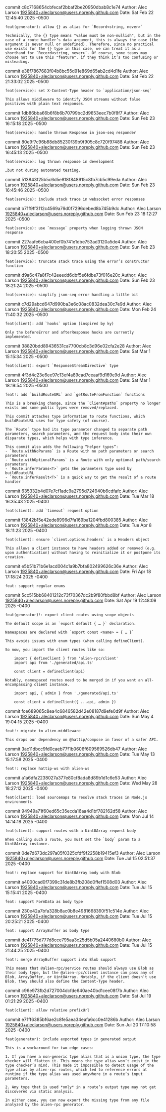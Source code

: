 commit c8c7168654cbfecaf2bbaf2be20950dbab8c1e74
Author: Alec Larson <1925840+aleclarson@users.noreply.github.com>
Date: Sat Feb 22 12:45:40 2025 -0500

    feat(generator): allow {} as alias for `Record<string, never>`

    Technically, the {} type means "value must be non-nullish", but in the case of a route handler’s data argument, this is always the case (the argument is never null or undefined). Therefore, since no practical use exists for the {} type in this case, we can treat it as a shorthand for `Record<string, never>`. Of course, some teams may choose not to use this "feature", if they think it’s too confusing or misleading.

commit e38f7867683f04b8bc55d91e869d65ab2cd4d1fe
Author: Alec Larson <1925840+aleclarson@users.noreply.github.com>
Date: Sat Feb 22 21:33:02 2025 -0500

    feat(service): set X-Content-Type header to `application/json-seq`

    This allows middleware to identify JSON streams without false positives with plain text responses.

commit 1db86bba66b6f8b6b70799bc2d9853eec7b0f8f7
Author: Alec Larson <1925840+aleclarson@users.noreply.github.com>
Date: Sun Feb 23 16:15:18 2025 -0500

    feat(service): handle thrown Response in json-seq responder

commit 80e9f7c96b88db85230f39b9f905c8c720f97488
Author: Alec Larson <1925840+aleclarson@users.noreply.github.com>
Date: Sun Feb 23 16:45:13 2025 -0500

    feat(service): log thrown response in development

    …but not during automated testing.

commit 513843f25b5c6d5e818f848915c8fb7cb5c99eda
Author: Alec Larson <1925840+aleclarson@users.noreply.github.com>
Date: Sun Feb 23 16:45:46 2025 -0500

    feat(service): include stack trace in websocket error responses

commit b71f9ff3112c4569a76d0f7296debed8b745b9dc
Author: Alec Larson <1925840+aleclarson@users.noreply.github.com>
Date: Sun Feb 23 18:12:27 2025 -0500

    feat(service): use `message` property when logging thrown JSON response

commit 227aafe6cba400ef0b741e1dbe753ad3120a5de4
Author: Alec Larson <1925840+aleclarson@users.noreply.github.com>
Date: Sun Feb 23 18:20:55 2025 -0500

    feat(service): truncate stack trace using the error’s constructor function

commit d9a6c47a8f7c42eeedd6dbf5e6fdbe73f016e20c
Author: Alec Larson <1925840+aleclarson@users.noreply.github.com>
Date: Sun Feb 23 18:21:24 2025 -0500

    feat(service): simplify json-seq error handling a little bit

commit c7d29abcd647d990ba3e6c08ac0832dea30c7e9d
Author: Alec Larson <1925840+aleclarson@users.noreply.github.com>
Date: Mon Feb 24 11:40:32 2025 -0500

    feat(client): add `hooks` option (inspired by ky)

    Only the beforeError and afterResponse hooks are currently implemented.

commit 38820bdd89436531ca7700cb8c3d96e02cfa2e28
Author: Alec Larson <1925840+aleclarson@users.noreply.github.com>
Date: Sat Mar 1 15:15:34 2025 -0500

    feat(client): export `ResponseStreamDirective` type

commit 4f3d4c23e6ee97c13ef4a89cad7ceaaf9d169e9d
Author: Alec Larson <1925840+aleclarson@users.noreply.github.com>
Date: Sat Mar 1 18:19:54 2025 -0500

    feat!: add `buildRouteURL` and `getRouteFromFunction` functions

    This is a breaking change, since the `Client#paths` property no longer exists and some public types were removed/replaced.

    This commit attaches type information to route functions, which buildRouteURL uses for type safety (of course).

    The `Route` type had its type parameter changed to separate path parameters, search parameters, and the request body into their own disparate types, which helps with type inference.

    This commit also adds the following “helper types”:
    - `Route.withNoParams` is a Route with no path parameters or search parameters
    - `Route.withOptionalParams` is a Route with only optional path/search parameters
    - `Route.inferParams<T>` gets the parameters type used by buildRouteURL
    - `Route.inferResult<T>` is a quick way to get the result of a route handler

commit 635332b4d07e7cf1adc9a2795d724940b6cdfafc
Author: Alec Larson <1925840+aleclarson@users.noreply.github.com>
Date: Tue Mar 18 16:35:43 2025 -0400

    feat(client): add `timeout` request option

commit f3842b15e42ede8996d7fa169ba1204fbd800385
Author: Alec Larson <1925840+aleclarson@users.noreply.github.com>
Date: Tue Apr 8 18:11:23 2025 -0400

    feat(client): ensure `client.options.headers` is a Headers object

    This allows a client instance to have headers added or removed (e.g. upon authentication) without having to reinitialize it or postpone its creation.

commit e5b51b71b6e1acd004c1a9b7bfa802499626c36e
Author: Alec Larson <1925840+aleclarson@users.noreply.github.com>
Date: Fri Apr 18 17:18:24 2025 -0400

    feat: support regular enums

commit 5cc515bb68401212c73f70367dc2b9f80fbbd8bf
Author: Alec Larson <1925840+aleclarson@users.noreply.github.com>
Date: Sat Apr 19 12:48:09 2025 -0400

    feat(generator)!: export client routes using scope objects

    The default scope is an `export default { … }` declaration.

    Namespaces are declared with `export const <name> = { … }`

    This avoids issues with enum types (when calling defineClient).

    So now, you import the client routes like so:

        import { defineClient } from 'alien-rpc/client'
        import api from './generated/api.ts'

        const client = defineClient(api)

    Notably, namespaced routes need to be merged in if you want an all-encompassing client instance.

        import api, { admin } from './generated/api.ts'

        const client = defineClient({ ...api, admin })

commit fce689065c8ea4c6846582d42e08187d9efe0d9f
Author: Alec Larson <1925840+aleclarson@users.noreply.github.com>
Date: Sun May 4 19:04:15 2025 -0400

    feat!: migrate to alien-middleware

    This drops our dependency on @hattip/compose in favor of a safer API.

commit 3ac11dbcc9fd0caeb77f1b0606f609569526db47
Author: Alec Larson <1925840+aleclarson@users.noreply.github.com>
Date: Tue May 13 15:17:58 2025 -0400

    feat!: replace hattip-ws with alien-ws

commit a1a6dfa2238027a377e80cf8ada8d89b1d1c6e53
Author: Alec Larson <1925840+aleclarson@users.noreply.github.com>
Date: Wed May 28 18:27:12 2025 -0400

    feat(client): load sourcemaps to resolve stack traces in Node.js environments

commit 94949a71f60ed65c35ecda16aa4d1bf782162d58
Author: Alec Larson <1925840+aleclarson@users.noreply.github.com>
Date: Mon Jul 14 14:14:18 2025 -0400

    feat(client): support routes with a Uint8Array request body

    When calling such a route, you must set the `body` param to a Uint8Array instance.

commit 0de7d673dc297a05f0325cfdf9f2258b19415ef3
Author: Alec Larson <1925840+aleclarson@users.noreply.github.com>
Date: Tue Jul 15 02:51:37 2025 -0400

    feat!: replace support for Uint8Array body with Blob

commit a4000cad0f7399c31de8b3fb208d0ffef1508d03
Author: Alec Larson <1925840+aleclarson@users.noreply.github.com>
Date: Tue Jul 15 15:15:41 2025 -0400

    feat: support FormData as body type

commit 230e42a7bfa328b8ac0b8e4981668390f51c514e
Author: Alec Larson <1925840+aleclarson@users.noreply.github.com>
Date: Tue Jul 15 20:25:21 2025 -0400

    feat: support ArrayBuffer as body type

commit de41775d777d8cce795aa3c25d5b05a2440680b0
Author: Alec Larson <1925840+aleclarson@users.noreply.github.com>
Date: Tue Jul 15 21:44:25 2025 -0400

    feat!: merge ArrayBuffer support into Blob support

    This means that @alien-rpc/service routes should always use Blob as their body type, but the @alien-rpc/client instance can pass any of Blob, ArrayBuffer, or Uint8Array. Notably, if the client doesn’t use Blob, they should also define the Content-Type header.

commit c96e973fb2d727004dcfde640ae40bd1cee08f7b
Author: Alec Larson <1925840+aleclarson@users.noreply.github.com>
Date: Sat Jul 19 01:21:29 2025 -0400

    feat(client): allow relative prefixUrl

commit e71ff6385bf6ae2c8fe5aea34eafa6cc0e41286b
Author: Alec Larson <1925840+aleclarson@users.noreply.github.com>
Date: Sun Jul 20 17:10:58 2025 -0400

    feat(generator): include exported types in generated output

    This is a workaround for two edge cases:

    1. If you have a non-generic type alias that is a union type, the type checker will flatten it. This means the type alias won’t exist in the type checker’s mind. This made it impossible to detect usage of the type alias by alien-rpc routes, which led to reference errors at runtime if the type alias was used anywhere in a route’s input parameters.

    2. Any type that is used *only* in a route’s output type may not get discovered via static analysis.

    In either case, you can now export the missing type from any file analyzed by the alien-rpc generator.
